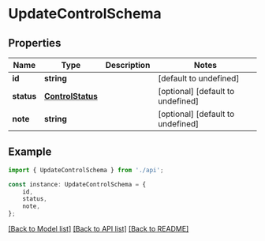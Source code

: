 # UpdateControlSchema


## Properties

Name | Type | Description | Notes
------------ | ------------- | ------------- | -------------
**id** | **string** |  | [default to undefined]
**status** | [**ControlStatus**](ControlStatus.md) |  | [optional] [default to undefined]
**note** | **string** |  | [optional] [default to undefined]

## Example

```typescript
import { UpdateControlSchema } from './api';

const instance: UpdateControlSchema = {
    id,
    status,
    note,
};
```

[[Back to Model list]](../README.md#documentation-for-models) [[Back to API list]](../README.md#documentation-for-api-endpoints) [[Back to README]](../README.md)
